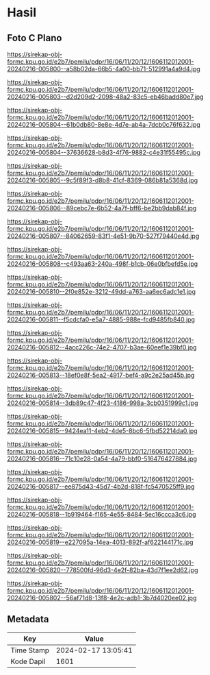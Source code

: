 # Hasil

## Foto C Plano

https://sirekap-obj-formc.kpu.go.id/e2b7/pemilu/pdpr/16/06/11/20/12/1606112012001-20240216-005800--a58b02da-66b5-4a00-bb71-512991a4a9d4.jpg

https://sirekap-obj-formc.kpu.go.id/e2b7/pemilu/pdpr/16/06/11/20/12/1606112012001-20240216-005803--d2d209d2-2098-48a2-83c5-eb46badd80e7.jpg

https://sirekap-obj-formc.kpu.go.id/e2b7/pemilu/pdpr/16/06/11/20/12/1606112012001-20240216-005804--61b0db80-8e8e-4d7e-ab4a-7dcb0c76f632.jpg

https://sirekap-obj-formc.kpu.go.id/e2b7/pemilu/pdpr/16/06/11/20/12/1606112012001-20240216-005804--37636628-b8d3-4f76-9882-c4e31f55495c.jpg

https://sirekap-obj-formc.kpu.go.id/e2b7/pemilu/pdpr/16/06/11/20/12/1606112012001-20240216-005805--9c5f89f3-d8b8-41cf-8369-086b81a5368d.jpg

https://sirekap-obj-formc.kpu.go.id/e2b7/pemilu/pdpr/16/06/11/20/12/1606112012001-20240216-005806--89cebc7e-6b52-4a7f-bff6-be2bb9dab84f.jpg

https://sirekap-obj-formc.kpu.go.id/e2b7/pemilu/pdpr/16/06/11/20/12/1606112012001-20240216-005807--84062659-83f1-4e51-9b70-527f79440e4d.jpg

https://sirekap-obj-formc.kpu.go.id/e2b7/pemilu/pdpr/16/06/11/20/12/1606112012001-20240216-005808--c493aa63-240a-498f-b1cb-06e0bfbefd5e.jpg

https://sirekap-obj-formc.kpu.go.id/e2b7/pemilu/pdpr/16/06/11/20/12/1606112012001-20240216-005810--2f0e852e-3212-49dd-a763-aa6ec6adc1e1.jpg

https://sirekap-obj-formc.kpu.go.id/e2b7/pemilu/pdpr/16/06/11/20/12/1606112012001-20240216-005811--f5cdcfa0-e5a7-4885-988e-fcd9485fb840.jpg

https://sirekap-obj-formc.kpu.go.id/e2b7/pemilu/pdpr/16/06/11/20/12/1606112012001-20240216-005812--4acc226c-74e2-4707-b3ae-60eef1e39bf0.jpg

https://sirekap-obj-formc.kpu.go.id/e2b7/pemilu/pdpr/16/06/11/20/12/1606112012001-20240216-005813--18ef0e8f-5ea2-4917-bef4-a9c2e25ad45b.jpg

https://sirekap-obj-formc.kpu.go.id/e2b7/pemilu/pdpr/16/06/11/20/12/1606112012001-20240216-005814--3db89c47-4f23-4186-998a-3cb0351999c1.jpg

https://sirekap-obj-formc.kpu.go.id/e2b7/pemilu/pdpr/16/06/11/20/12/1606112012001-20240216-005815--9424ea11-4eb2-4de5-8bc6-5fbd52214da0.jpg

https://sirekap-obj-formc.kpu.go.id/e2b7/pemilu/pdpr/16/06/11/20/12/1606112012001-20240216-005816--71c10e28-0a54-4a79-bbf0-516476427884.jpg

https://sirekap-obj-formc.kpu.go.id/e2b7/pemilu/pdpr/16/06/11/20/12/1606112012001-20240216-005817--ee875d43-45d7-4b2d-818f-fc5470525ff9.jpg

https://sirekap-obj-formc.kpu.go.id/e2b7/pemilu/pdpr/16/06/11/20/12/1606112012001-20240216-005818--1b919464-f165-4e55-8484-5ec16ccca3c6.jpg

https://sirekap-obj-formc.kpu.go.id/e2b7/pemilu/pdpr/16/06/11/20/12/1606112012001-20240216-005819--e227095a-14ea-4013-892f-af622144171c.jpg

https://sirekap-obj-formc.kpu.go.id/e2b7/pemilu/pdpr/16/06/11/20/12/1606112012001-20240216-005820--778500fd-96d3-4e2f-82ba-43d7f1ee2d62.jpg

https://sirekap-obj-formc.kpu.go.id/e2b7/pemilu/pdpr/16/06/11/20/12/1606112012001-20240216-005802--56af71d8-13f8-4e2c-adb1-3b7d4020ee02.jpg


## Metadata

| Key        | Value               |
| ---------- | ------------------- |
| Time Stamp | 2024-02-17 13:05:41 |
| Kode Dapil | 1601                |




